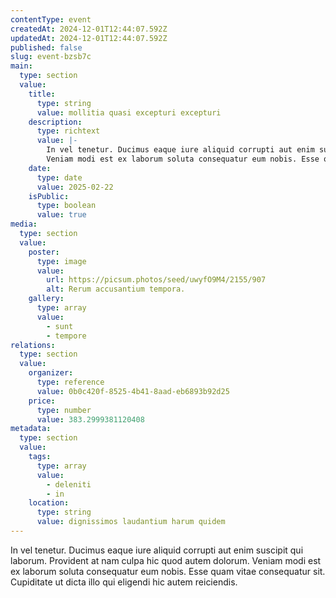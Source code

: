 ```yaml
---
contentType: event
createdAt: 2024-12-01T12:44:07.592Z
updatedAt: 2024-12-01T12:44:07.592Z
published: false
slug: event-bzsb7c
main:
  type: section
  value:
    title:
      type: string
      value: mollitia quasi excepturi excepturi
    description:
      type: richtext
      value: |-
        In vel tenetur. Ducimus eaque iure aliquid corrupti aut enim suscipit qui laborum. Provident at nam culpa hic quod autem dolorum.
        Veniam modi est ex laborum soluta consequatur eum nobis. Esse quam vitae consequatur sit. Cupiditate ut dicta illo qui eligendi hic autem reiciendis.
    date:
      type: date
      value: 2025-02-22
    isPublic:
      type: boolean
      value: true
media:
  type: section
  value:
    poster:
      type: image
      value:
        url: https://picsum.photos/seed/uwyfO9M4/2155/907
        alt: Rerum accusantium tempora.
    gallery:
      type: array
      value:
        - sunt
        - tempore
relations:
  type: section
  value:
    organizer:
      type: reference
      value: 0b0c420f-8525-4b41-8aad-eb6893b92d25
    price:
      type: number
      value: 383.2999381120408
metadata:
  type: section
  value:
    tags:
      type: array
      value:
        - deleniti
        - in
    location:
      type: string
      value: dignissimos laudantium harum quidem
---
```


In vel tenetur. Ducimus eaque iure aliquid corrupti aut enim suscipit qui laborum. Provident at nam culpa hic quod autem dolorum.
Veniam modi est ex laborum soluta consequatur eum nobis. Esse quam vitae consequatur sit. Cupiditate ut dicta illo qui eligendi hic autem reiciendis.